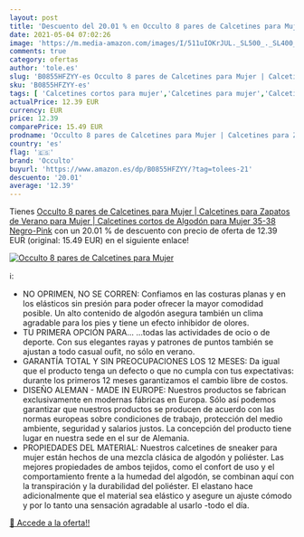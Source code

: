 ```yaml
---
layout: post
title: 'Descuento del 20.01 % en Occulto 8 pares de Calcetines para Mujer'
date: 2021-05-04 07:02:26
image: 'https://m.media-amazon.com/images/I/511uIOKrJUL._SL500_._SL400_.jpg'
comments: true
category: ofertas
author: 'tole.es'
slug: 'B0855HFZYY-es Occulto 8 pares de Calcetines para Mujer | Calcetines para...'
sku: 'B0855HFZYY-es'
tags: [ 'Calcetines cortos para mujer','Calcetines para mujer','Calcetines y medias para mujer','Ropa','Ropa para mujer','occulto','zapatos', ]
actualPrice: 12.39 EUR
currency: EUR
price: 12.39
comparePrice: 15.49 EUR
prodname: 'Occulto 8 pares de Calcetines para Mujer | Calcetines para Zapatos de Verano para Mujer | Calcetines cortos de Algodón para Mujer 35-38 Negro-Pink'
country: 'es'
flag: '🇪🇸'
brand: 'Occulto'
buyurl: 'https://www.amazon.es/dp/B0855HFZYY/?tag=tolees-21'
descuento: '20.01'
average: '12.39'
---
```


Tienes [Occulto 8 pares de Calcetines para Mujer | Calcetines para Zapatos de Verano para Mujer | Calcetines cortos de Algodón para Mujer 35-38 Negro-Pink](https://www.amazon.es/dp/B0855HFZYY/?tag=tolees-21) con un 20.01 % de descuento con precio de oferta de 12.39 EUR (original: 15.49 EUR) en el siguiente enlace!

[![Occulto 8 pares de Calcetines para Mujer](https://m.media-amazon.com/images/I/511uIOKrJUL._SL500_._SL400_.jpg)](https://www.amazon.es/dp/B0855HFZYY/?tag=tolees-21)

ℹ️:

- NO OPRIMEN, NO SE CORREN: Confiamos en las costuras planas y en los elásticos sin presión para poder ofrecer la mayor comodidad posible. Un alto contenido de algodón asegura también un clima agradable para los pies y tiene un efecto inhibidor de olores.
- TU PRIMERA OPCIÓN PARA... ...todas las actividades de ocio o de deporte. Con sus elegantes rayas y patrones de puntos también se ajustan a todo casual oufit, no sólo en verano.
- GARANTÍA TOTAL Y SIN PREOCUPACIONES LOS 12 MESES: Da igual que el producto tenga un defecto o que no cumpla con tus expectativas: durante los primeros 12 meses garantizamos el cambio libre de costos.
- DISEÑO ALEMAN - MADE IN EUROPE: Nuestros productos se fabrican exclusivamente en modernas fábricas en Europa. Sólo así podemos garantizar que nuestros productos se producen de acuerdo con las normas europeas sobre condiciones de trabajo, protección del medio ambiente, seguridad y salarios justos. La concepción del producto tiene lugar en nuestra sede en el sur de Alemania.
- PROPIEDADES DEL MATERIAL: Nuestros calcetines de sneaker para mujer están hechos de una mezcla clásica de algodón y poliéster. Las mejores propiedades de ambos tejidos, como el confort de uso y el comportamiento frente a la humedad del algodón, se combinan aquí con la transpiración y la durabilidad del poliéster. El elastano hace adicionalmente que el material sea elástico y asegure un ajuste cómodo y por lo tanto una sensación agradable al usarlo -todo el día.

[🛒 Accede a la oferta!!](https://www.amazon.es/dp/B0855HFZYY/?tag=tolees-21)

